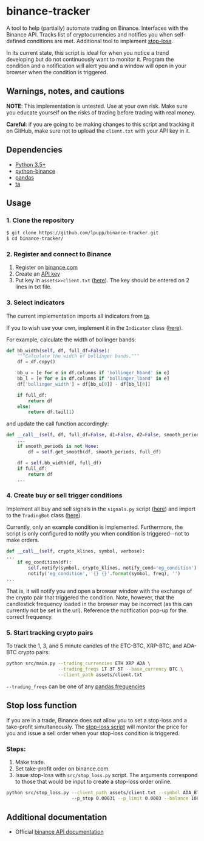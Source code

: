 # binance-tracker

A tool to help (partially) automate trading on Binance. Interfaces with the
Binance API. Tracks list of cryptocurrencies and notifies you when self-defined
conditions are met. Additional tool to implement [stop-loss](#stop-loss-function).

In its current state, this script is ideal for when you notice a trend
developing but do not continuously want to monitor it. Program the condition
and a notification will alert you and a window will open in your browser when
the condition is triggered.

## Warnings, notes, and cautions

__NOTE__: This implementation is untested. Use at your own risk. Make sure you
educate yourself on the risks of trading before trading with real money.

__Careful__: if you are going to be making changes to this script and tracking it
on GitHub, make sure not to upload the `client.txt` with your API key in it.

## Dependencies
* [Python 3.5+](https://www.continuum.io/downloads)
* [python-binance](https://github.com/sammchardy/python-binance)
* [pandas](https://pandas.pydata.org)
* [ta](https://github.com/bukosabino/ta)

## Usage

### 1. Clone the repository
```bash
$ git clone https://github.com/lpupp/binance-tracker.git
$ cd binance-tracker/
```

### 2. Register and connect to Binance
1. Register on [binance.com](https://www.binance.com/)
2. Create an [API key](https://support.binance.com/hc/en-us/articles/360002502072-How-to-create-API)
3. Put key in `assets>>client.txt` ([here](https://github.com/lpupp/binance-tracker/blob/master/assets/client.txt)). The key should be entered on 2 lines in txt file.

### 3. Select indicators

The current implementation imports all indicators from [ta](https://github.com/bukosabino/ta).

If you to wish use your own, implement it in the `Indicator` class ([here](https://github.com/lpupp/binance-tracker/blob/master/src/indicator.py)).

For example, calculate the width of bollinger bands:
```python
def bb_width(self, df, full_df=False):
    """Calculate the width of bollinger bands."""
    df = df.copy()

    bb_u = [e for e in df.columns if 'bollinger_hband' in e]
    bb_l = [e for e in df.columns if 'bollinger_lband' in e]
    df['bollinger_width'] = df[bb_u[0]] - df[bb_l[0]]

    if full_df:
        return df
    else:
        return df.tail(1)
```
and update the call function accordingly:
```python
def __call__(self, df, full_df=False, d1=False, d2=False, smooth_periods=None):
    ...
    if smooth_periods is not None:
        df = self.get_smooth(df, smooth_periods, full_df)

    df = self.bb_width(df, full_df)
    if full_df:
        return df
    ...
```

### 4. Create buy or sell trigger conditions

Implement all buy and sell signals in the `signals.py` script ([here](https://github.com/lpupp/binance-tracker/blob/master/src/signals.py))
and import to the `TradingBot` class ([here](https://github.com/lpupp/binance-tracker/blob/master/src/tradingbot.py)).

Currently, only an example condition is implemented. Furthermore, the script
is only configured to notify you when condition is triggered--not to make orders.
```python
def __call__(self, crypto_klines, symbol, verbose):
...
    if eg_condition(df):
        self.notify(symbol, crypto_klines, notify_cond='eg_condition')
        notify('eg_condition', '{} {}'.format(symbol, freq), '')
...
```
That is, it will notify you and open a browser window with the exchange of the
crypto pair that triggered the condition. Note, however, that the candlestick
frequency loaded in the browser may be incorrect (as this can currently not be
set in the url). Reference the notification pop-up for the correct frequency.

### 5. Start tracking crypto pairs

To track the 1, 3, and 5 minute candles of the ETC-BTC, XRP-BTC, and ADA-BTC crypto pairs:
```bash
python src/main.py --trading_currencies ETH XRP ADA \
                   --trading_freqs 1T 3T 5T --base_currency BTC \
                   --client_path assets/client.txt
```

`--trading_freqs` can be one of any [pandas frequencies](https://pandas.pydata.org/pandas-docs/stable/user_guide/timeseries.html#timeseries-offset-aliases)

## Stop loss function
If you are in a trade, Binance does not allow you to set
a stop-loss and a take-profit simultaneously. The [stop-loss script](https://github.com/lpupp/binance-tracker/blob/master/src/stop_loss.py)
will monitor the price for you and issue a sell order when your stop-loss
condition is triggered.

### Steps:
1. Make trade.
2. Set take-profit order on binance.com.
3. Issue stop-loss with `src/stop_loss.py` script. The arguments correspond to
   those that would be input to create a stop-loss order online.
```bash
python src/stop_loss.py --client_path assets/client.txt --symbol ADA_BTC
                        --p_stop 0.00031 --p_limit 0.0003 --balance 100
```

## Additional documentation
- Official [binance API documentation](https://github.com/binance-exchange/binance-official-api-docs)
